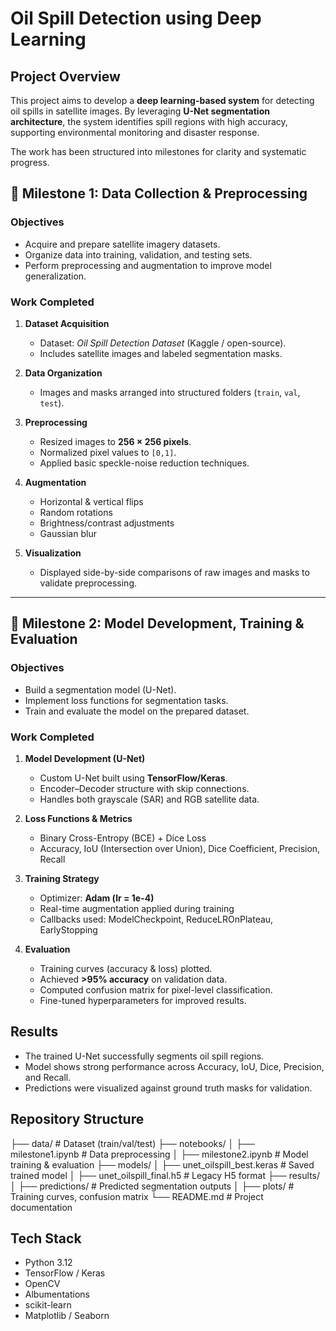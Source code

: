# Oil Spill Detection using Deep Learning

##  Project Overview

This project aims to develop a **deep learning-based system** for detecting oil spills in satellite images.
By leveraging **U-Net segmentation architecture**, the system identifies spill regions with high accuracy, supporting environmental monitoring and disaster response.

The work has been structured into milestones for clarity and systematic progress.



## 📌 Milestone 1: Data Collection & Preprocessing

### Objectives

* Acquire and prepare satellite imagery datasets.
* Organize data into training, validation, and testing sets.
* Perform preprocessing and augmentation to improve model generalization.

### Work Completed

1. **Dataset Acquisition**

   * Dataset: *Oil Spill Detection Dataset* (Kaggle / open-source).
   * Includes satellite images and labeled segmentation masks.

2. **Data Organization**

   * Images and masks arranged into structured folders (`train`, `val`, `test`).

3. **Preprocessing**

   * Resized images to **256 × 256 pixels**.
   * Normalized pixel values to `[0,1]`.
   * Applied basic speckle-noise reduction techniques.

4. **Augmentation**

   * Horizontal & vertical flips
   * Random rotations
   * Brightness/contrast adjustments
   * Gaussian blur

5. **Visualization**

   * Displayed side-by-side comparisons of raw images and masks to validate preprocessing.

---

## 📌 Milestone 2: Model Development, Training & Evaluation

### Objectives

* Build a segmentation model (U-Net).
* Implement loss functions for segmentation tasks.
* Train and evaluate the model on the prepared dataset.

### Work Completed

1. **Model Development (U-Net)**

   * Custom U-Net built using **TensorFlow/Keras**.
   * Encoder–Decoder structure with skip connections.
   * Handles both grayscale (SAR) and RGB satellite data.

2. **Loss Functions & Metrics**

   * Binary Cross-Entropy (BCE) + Dice Loss
   * Accuracy, IoU (Intersection over Union), Dice Coefficient, Precision, Recall

3. **Training Strategy**

   * Optimizer: **Adam (lr = 1e-4)**
   * Real-time augmentation applied during training
   * Callbacks used: ModelCheckpoint, ReduceLROnPlateau, EarlyStopping

4. **Evaluation**

   * Training curves (accuracy & loss) plotted.
   * Achieved **>95% accuracy** on validation data.
   * Computed confusion matrix for pixel-level classification.
   * Fine-tuned hyperparameters for improved results.


##  Results 

* The trained U-Net successfully segments oil spill regions.
* Model shows strong performance across Accuracy, IoU, Dice, Precision, and Recall.
* Predictions were visualized against ground truth masks for validation.
  

##  Repository Structure


├── data/                      # Dataset (train/val/test)
├── notebooks/
│   ├── milestone1.ipynb        # Data preprocessing
│   ├── milestone2.ipynb        # Model training & evaluation
├── models/
│   ├── unet_oilspill_best.keras   # Saved trained model
│   ├── unet_oilspill_final.h5     # Legacy H5 format
├── results/
│   ├── predictions/            # Predicted segmentation outputs
│   ├── plots/                  # Training curves, confusion matrix
└── README.md                   # Project documentation


##  Tech Stack

* Python 3.12
* TensorFlow / Keras
* OpenCV
* Albumentations
* scikit-learn
* Matplotlib / Seaborn


